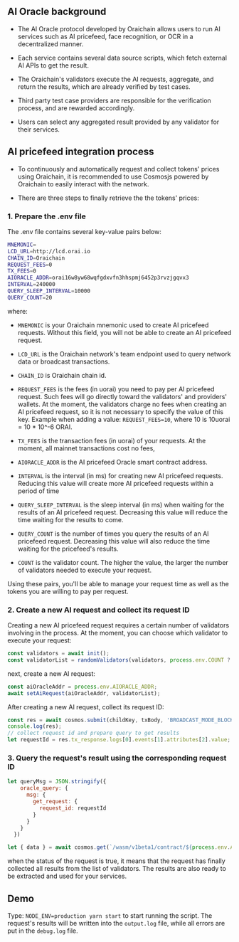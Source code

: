 ## AI Oracle background

* The AI Oracle protocol developed by Oraichain allows users to run AI services such as AI pricefeed, face recognition, or OCR in a decentralized manner.

* Each service contains several data source scripts, which fetch external AI APIs to get the result.

* The Oraichain's validators execute the AI requests, aggregate, and return the results, which are already verified by test cases.

* Third party test case providers are responsible for the verification process, and are rewarded accordingly.

* Users can select any aggregated result provided by any validator for their services.

## AI pricefeed integration process

* To continuously and automatically request and collect tokens' prices using Oraichain, it is recommended to use Cosmosjs powered by Oraichain to easily interact with the network.

* There are three steps to finally retrieve the the tokens' prices:

### 1. Prepare the .env file

The .env file contains several key-value pairs below:

```bash
MNEMONIC=
LCD_URL=http://lcd.orai.io
CHAIN_ID=Oraichain
REQUEST_FEES=0
TX_FEES=0
AIORACLE_ADDR=orai16w8yw68wqfgdxvfn3hhspmj6452p3rvzjgqvx3
INTERVAL=240000
QUERY_SLEEP_INTERVAL=10000
QUERY_COUNT=20
```

where:

* ```MNEMONIC``` is your Oraichain mnemonic used to create AI pricefeed requests. Without this field, you will not be able to create an AI pricefeed request.

* ```LCD_URL``` is the Oraichain network's team endpoint used to query network data or broadcast transactions.

* ```CHAIN_ID``` is Oraichain chain id.

* ```REQUEST_FEES``` is the fees (in uorai) you need to pay per AI pricefeed request. Such fees will go directly toward the validators' and providers' wallets. At the moment, the validators charge no fees when creating an AI pricefeed request, so it is not necessary to specify the value of this key. Example when adding a value: ```REQUEST_FEES=10```, where 10 is 10uorai = 10 * 10^-6 ORAI.

* ```TX_FEES``` is the transaction fees (in uorai) of your requests. At the moment, all mainnet transactions cost no fees, 

* ```AIORACLE_ADDR``` is the AI pricefeed Oracle smart contract address.

* ```INTERVAL``` is the interval (in ms) for creating new AI pricefeed requests. Reducing this value will create more AI pricefeed requests within a period of time

* ```QUERY_SLEEP_INTERVAL``` is the sleep interval (in ms) when waiting for the results of an AI pricefeed request. Decreasing this value will reduce the time waiting for the results to come.

* ```QUERY_COUNT``` is the number of times you query the results of an AI pricefeed request. Decreasing this value will also reduce the time waiting for the pricefeed's results.

* ```COUNT``` is the validator count. The higher the value, the larger the number of validators needed to execute your request.

Using these pairs, you'll be able to manage your request time as well as the tokens you are willing to pay per request. 

### 2. Create a new AI request and collect its request ID

Creating a new AI pricefeed request requires a certain number of validators involving in the process. At the moment, you can choose which validator to execute your request:

```js
const validators = await init();
const validatorList = randomValidators(validators, process.env.COUNT ? parseInt(process.env.COUNT) : 2);
```

next, create a new AI request:

```js
const aiOracleAddr = process.env.AIORACLE_ADDR;
await setAiRequest(aiOracleAddr, validatorList);
```

After creating a new AI request, collect its request ID:

```js
const res = await cosmos.submit(childKey, txBody, 'BROADCAST_MODE_BLOCK', isNaN(process.env.TX_FEES) ? 0 : parseInt(process.env.TX_FEES), 5000000);
console.log(res);
// collect request id and prepare query to get results
let requestId = res.tx_response.logs[0].events[1].attributes[2].value;
```

### 3. Query the request's result using the corresponding request ID

```js
let queryMsg = JSON.stringify({
    oracle_query: {
      msg: {
        get_request: {
          request_id: requestId
        }
      }
    }
  })

let { data } = await cosmos.get(`/wasm/v1beta1/contract/${process.env.AIORACLE_ADDR}/smart/${Buffer.from(queryMsg).toString('base64')}`);
```

when the status of the request is true, it means that the request has finally collected all results from the list of validators. The results are also ready to be extracted and used for your services.

## Demo

Type: ```NODE_ENV=production yarn start``` to start running the script. The request's results will be written into the ```output.log``` file, while all errors are put in the ```debug.log``` file.